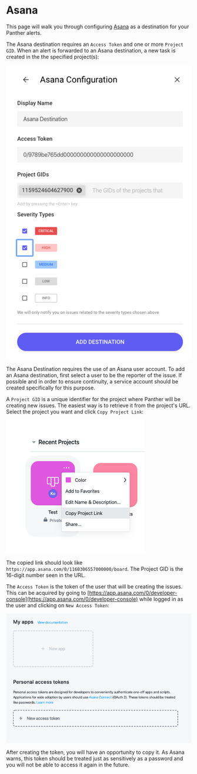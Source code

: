 # Asana

This page will walk you through configuring [Asana](https://asana.com) as a destination for your Panther alerts.

The Asana destination requires an `Access Token` and one or more `Project GID`. When an alert is forwarded to an Asana destination, a new task is created in the the specified project(s):

![Asana destination settings](../.gitbook/assets/add_asana_destination.png)

The Asana Destination requires the use of an Asana user account. To add an Asana destination, first select a user to be the reporter of the issue. If possible and in order to ensure continuity, a service account should be created specifically for this purpose.

A `Project GID` is a unique identifier for the project where Panther will be creating new issues. The easiest way is to retrieve it from the project's URL.
Select the project you want and click `Copy Project Link`:

![](../.gitbook/assets/destination_asana_copy_project_link.png)

The copied link should look like
`https://app.asana.com/0/1160306557000000/board`. The Project GID is the 16-digit number seen in the URL.

The `Access Token` is the token of the user that will be creating the issues. This can be acquired by going to [https://app.asana.com/0/developer-console](https://app.asana.com/0/developer-console) while logged in as the user and clicking on `New Access Token`:

![](../.gitbook/assets/destination_asana_new_access_token.png)

After creating the token, you will have an opportunity to copy it. As Asana warns, this token should be treated just as sensitively as a password and you will not be able to access it again in the future.
